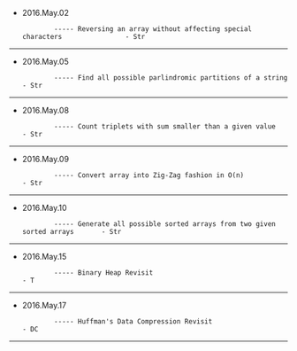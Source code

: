 - 2016.May.02

              ----- Reversing an array without affecting special characters                - Str
---

- 2016.May.05

              ----- Find all possible parlindromic partitions of a string                  - Str
---

- 2016.May.08

              ----- Count triplets with sum smaller than a given value	                   - Str
---

- 2016.May.09

              ----- Convert array into Zig-Zag fashion in O(n)			                   - Str
---

- 2016.May.10

              ----- Generate all possible sorted arrays from two given sorted arrays	   - Str
---

- 2016.May.15

              ----- Binary Heap Revisit	   												   - T
---

- 2016.May.17

              ----- Huffman's Data Compression Revisit                                     - DC
---
